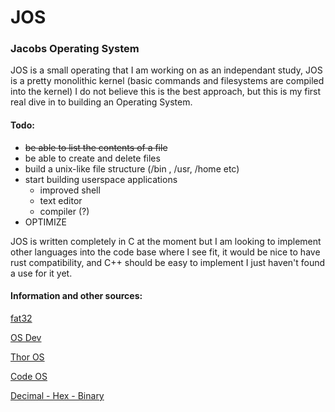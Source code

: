 # JOS
### Jacobs Operating System

JOS is a small operating that I am working on as an independant study, JOS is a pretty monolithic kernel (basic commands and
filesystems are compiled into the kernel) I do not believe this is the best approach, but this is my first real dive in to 
building an Operating System. 

#### Todo:
  - ~~be able to list the contents of a file~~
  - be able to create and delete files 
  - build a unix-like file structure (/bin , /usr, /home etc)
  - start building userspace applications
     - improved shell
     - text editor
     - compiler (?)
  - OPTIMIZE 

JOS is written completely in C at the moment but I am looking to implement other languages into the code base where I see fit,
it would be nice to have rust compatibility, and C++ should be easy to implement I just haven't found a use for it yet. 


#### Information and other sources:

  [fat32](https://www.pjrc.com/tech/8051/ide/fat32.html)
  
  [OS Dev](https://wiki.osdev.org/Main_Page)
  
  [Thor OS](https://github.com/wichtounet/thor-os)
  
  [Code OS](https://github.com/aaron-sonin/codeOS2)
  
  [Decimal - Hex - Binary](https://www.ascii.cl/conversion.htm)
